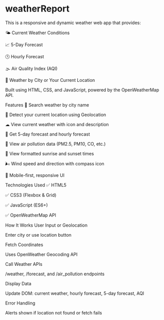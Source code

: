 # weatherReport
This is a responsive and dynamic weather web app that provides:

🌤 Current Weather Conditions

📈 5-Day Forecast

🕓 Hourly Forecast

🌫 Air Quality Index (AQI)

📍 Weather by City or Your Current Location

Built using HTML, CSS, and JavaScript, powered by the OpenWeatherMap API.

 Features
🔎 Search weather by city name

📍 Detect your current location using Geolocation

☁ View current weather with icon and description

📆 Get 5-day forecast and hourly forecast

🧪 View air pollution data (PM2.5, PM10, CO, etc.)

🌅 View formatted sunrise and sunset times

🌬️ Wind speed and direction with compass icon

📱 Mobile-first, responsive UI

Technologies Used
✅ HTML5

✅ CSS3 (Flexbox & Grid)

✅ JavaScript (ES6+)

✅ OpenWeatherMap API

 How It Works
User Input or Geolocation

Enter city or use location button

Fetch Coordinates

Uses OpenWeather Geocoding API

Call Weather APIs

/weather, /forecast, and /air_pollution endpoints

Display Data

Update DOM: current weather, hourly forecast, 5-day forecast, AQI

Error Handling

Alerts shown if location not found or fetch fails
